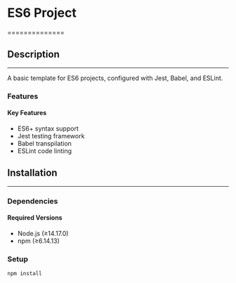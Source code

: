 # ES6 Project
==============

## Description 
-----------

A basic template for ES6 projects, configured with Jest, Babel, and ESLint.


### Features 

#### Key Features

*   ES6+ syntax support 
*   Jest testing framework 
*   Babel transpilation 
*   ESLint code linting 


## Installation 
---------------

### Dependencies 

#### Required Versions

*   Node.js (≥14.17.0)
*   npm (≥6.14.13)


### Setup 

```bash
npm install
